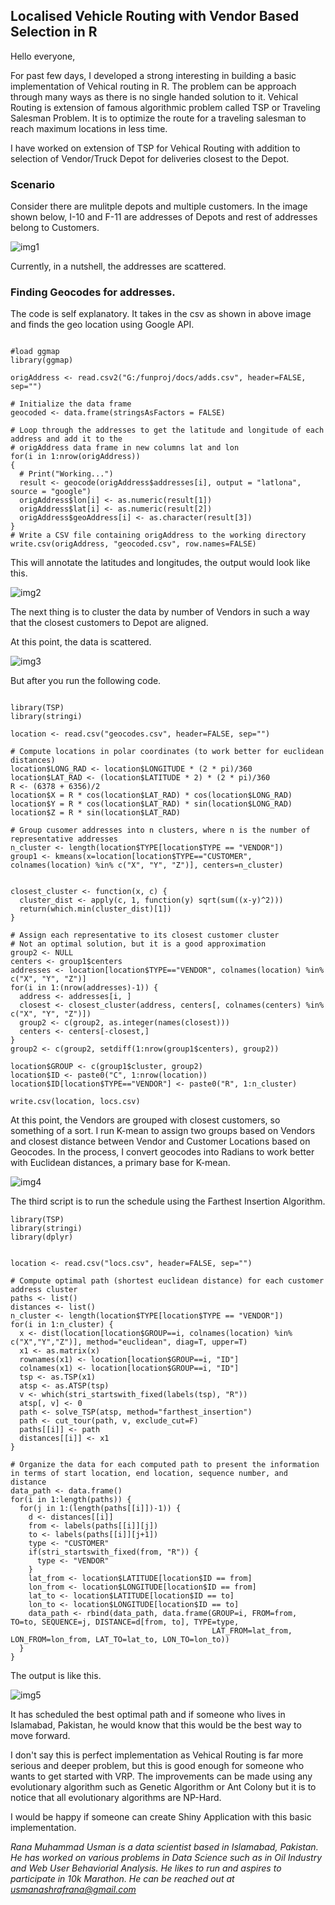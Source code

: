 ## Localised Vehicle Routing with Vendor Based Selection in R

Hello everyone,


For past few days, I developed a strong interesting in building a basic implementation of Vehical routing in R. The problem can be approach through many ways as there is no single handed solution to it. Vehical Routing is extension of famous algorithmic problem called TSP or Traveling Salesman Problem. It is to optimize the route for a traveling salesman to reach maximum locations in less time.

I have worked on extension of TSP for Vehical Routing with addition to selection of Vendor/Truck Depot for deliveries closest to the Depot. 

### Scenario

Consider there are mulitple depots and multiple customers. In the image shown below, I-10 and F-11 are addresses of Depots and rest of addresses belong to Customers.

![img1](https://i.imgur.com/hq5kWZo.png)

Currently, in a nutshell, the addresses are scattered.

### Finding Geocodes for addresses.

The code is self explanatory. It takes in the csv as shown in above image and finds the geo location using Google API.

```

#load ggmap
library(ggmap)

origAddress <- read.csv2("G:/funproj/docs/adds.csv", header=FALSE, sep="")

# Initialize the data frame
geocoded <- data.frame(stringsAsFactors = FALSE)

# Loop through the addresses to get the latitude and longitude of each address and add it to the
# origAddress data frame in new columns lat and lon
for(i in 1:nrow(origAddress))
{
  # Print("Working...")
  result <- geocode(origAddress$addresses[i], output = "latlona", source = "google")
  origAddress$lon[i] <- as.numeric(result[1])
  origAddress$lat[i] <- as.numeric(result[2])
  origAddress$geoAddress[i] <- as.character(result[3])
}
# Write a CSV file containing origAddress to the working directory
write.csv(origAddress, "geocoded.csv", row.names=FALSE)
```

This will annotate the latitudes and longitudes, the output would look like this.

![img2](https://i.imgur.com/cr25Npp.png)

The next thing is to cluster the data by number of Vendors in such a way that the closest customers to Depot are aligned.

At this point, the data is scattered.

![img3](https://i.imgur.com/s6r97mY.png)

But after you run the following code.

```

library(TSP)
library(stringi)

location <- read.csv("geocodes.csv", header=FALSE, sep="")

# Compute locations in polar coordinates (to work better for euclidean distances)
location$LONG_RAD <- location$LONGITUDE * (2 * pi)/360
location$LAT_RAD <- (location$LATITUDE * 2) * (2 * pi)/360
R <- (6378 + 6356)/2
location$X = R * cos(location$LAT_RAD) * cos(location$LONG_RAD)
location$Y = R * cos(location$LAT_RAD) * sin(location$LONG_RAD)
location$Z = R * sin(location$LAT_RAD)

# Group cusomer addresses into n clusters, where n is the number of representative addresses
n_cluster <- length(location$TYPE[location$TYPE == "VENDOR"])
group1 <- kmeans(x=location[location$TYPE=="CUSTOMER", colnames(location) %in% c("X", "Y", "Z")], centers=n_cluster)


closest_cluster <- function(x, c) {
  cluster_dist <- apply(c, 1, function(y) sqrt(sum((x-y)^2)))
  return(which.min(cluster_dist)[1])
}

# Assign each representative to its closest customer cluster
# Not an optimal solution, but it is a good approximation
group2 <- NULL
centers <- group1$centers
addresses <- location[location$TYPE=="VENDOR", colnames(location) %in% c("X", "Y", "Z")]
for(i in 1:(nrow(addresses)-1)) {
  address <- addresses[i, ]
  closest <- closest_cluster(address, centers[, colnames(centers) %in% c("X", "Y", "Z")])
  group2 <- c(group2, as.integer(names(closest)))
  centers <- centers[-closest,]
}
group2 <- c(group2, setdiff(1:nrow(group1$centers), group2))

location$GROUP <- c(group1$cluster, group2)
location$ID <- paste0("C", 1:nrow(location))
location$ID[location$TYPE=="VENDOR"] <- paste0("R", 1:n_cluster)

write.csv(location, locs.csv)
```

At this point, the Vendors are grouped with closest customers, so something of a sort. I run K-mean to assign two groups based on Vendors and closest distance between Vendor and Customer Locations based on Geocodes. In the process, I convert geocodes into Radians to work better with Euclidean distances, a primary base for K-mean.

![img4](https://i.imgur.com/EUDJ4fx.png)

The third script is to run the schedule using the Farthest Insertion Algorithm. 

```
library(TSP)
library(stringi)
library(dplyr)


location <- read.csv("locs.csv", header=FALSE, sep="")

# Compute optimal path (shortest euclidean distance) for each customer address cluster
paths <- list()
distances <- list()
n_cluster <- length(location$TYPE[location$TYPE == "VENDOR"])
for(i in 1:n_cluster) {
  x <- dist(location[location$GROUP==i, colnames(location) %in% c("X","Y","Z")], method="euclidean", diag=T, upper=T)
  x1 <- as.matrix(x)
  rownames(x1) <- location[location$GROUP==i, "ID"]
  colnames(x1) <- location[location$GROUP==i, "ID"]
  tsp <- as.TSP(x1)
  atsp <- as.ATSP(tsp)
  v <- which(stri_startswith_fixed(labels(tsp), "R"))
  atsp[, v] <- 0
  path <- solve_TSP(atsp, method="farthest_insertion")
  path <- cut_tour(path, v, exclude_cut=F)
  paths[[i]] <- path
  distances[[i]] <- x1
}

# Organize the data for each computed path to present the information in terms of start location, end location, sequence number, and distance
data_path <- data.frame()
for(i in 1:length(paths)) {
  for(j in 1:(length(paths[[i]])-1)) {
    d <- distances[[i]]
    from <- labels(paths[[i]][j])
    to <- labels(paths[[i]][j+1])
    type <- "CUSTOMER"
    if(stri_startswith_fixed(from, "R")) {
      type <- "VENDOR"
    }
    lat_from <- location$LATITUDE[location$ID == from]
    lon_from <- location$LONGITUDE[location$ID == from]
    lat_to <- location$LATITUDE[location$ID == to]
    lon_to <- location$LONGITUDE[location$ID == to]
    data_path <- rbind(data_path, data.frame(GROUP=i, FROM=from, TO=to, SEQUENCE=j, DISTANCE=d[from, to], TYPE=type,
                                             LAT_FROM=lat_from, LON_FROM=lon_from, LAT_TO=lat_to, LON_TO=lon_to))
  }
}

```
The output is like this.

![img5](https://i.imgur.com/YJfjz5C.png)

It has scheduled the best optimal path and if someone who lives in Islamabad, Pakistan, he would know that this would be the best way to move forward. 

I don't say this is perfect implementation as Vehical Routing is far more serious and deeper problem, but this is good enough for someone who wants to get started with VRP. The improvements can be made using any evolutionary algorithm such as Genetic Algorithm or Ant Colony but it is to notice that all evolutionary algorithms are NP-Hard. 

I would be happy if someone can create Shiny Application with this basic implementation. 

*Rana Muhammad Usman is a data scientist based in Islamabad, Pakistan. He has worked on various problems in Data Science such as in Oil Industry and Web User Behaviorial Analysis. He likes to run and aspires to participate in 10k Marathon. He can be reached out at usmanashrafrana@gmail.com*
